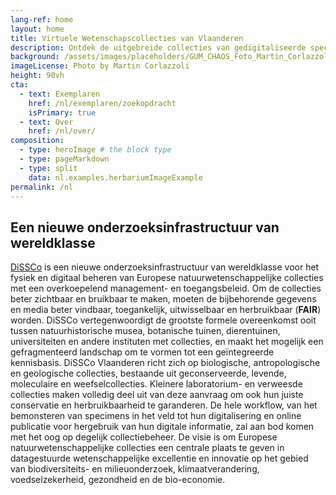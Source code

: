 ```yaml
---
lang-ref: home
layout: home
title: Virtuele Wetenschapscollecties van Vlaanderen 
description: Ontdek de uitgebreide collecties van gedigitaliseerde specimens van botanische tuinen, arboreta, herbaria en meer. 
background: /assets/images/placeholders/GUM_CHAOS_Foto_Martin_Corlazzoli.jpg
imageLicense: Photo by Martin Corlazzoli
height: 90vh
cta:
  - text: Exemplaren
    href: /nl/exemplaren/zoekopdracht
    isPrimary: true
  - text: Over
    href: /nl/over/
composition:
  - type: heroImage # the block type
  - type: pageMarkdown
  - type: split
    data: nl.examples.herbariumImageExample
permalink: /nl
---
```


## Een nieuwe onderzoeksinfrastructuur van wereldklasse

[DiSSCo](https://www.dissco.eu/) is een nieuwe onderzoeksinfrastructuur van wereldklasse voor het fysiek en digitaal beheren van Europese natuurwetenschappelijke collecties met een overkoepelend management- en toegangsbeleid. Om de collecties beter zichtbaar en bruikbaar te maken, moeten de bijbehorende gegevens en media beter vindbaar, toegankelijk, uitwisselbaar en herbruikbaar (**FAIR**) worden. DiSSCo vertegenwoordigt de grootste formele overeenkomst ooit tussen natuurhistorische musea, botanische tuinen, dierentuinen, universiteiten en andere instituten met collecties, en maakt het mogelijk een gefragmenteerd landschap om te vormen tot een geïntegreerde kennisbasis. DiSSCo Vlaanderen richt zich op biologische, antropologische en geologische collecties, bestaande uit geconserveerde, levende, moleculaire en weefselcollecties. Kleinere laboratorium- en verweesde collecties maken volledig deel uit van deze aanvraag om ook hun juiste conservatie en herbruikbaarheid te garanderen. De hele workflow, van het bemonsteren van specimens in het veld tot hun digitalisering en online publicatie voor hergebruik van hun digitale informatie, zal aan bod komen met het oog op degelijk collectiebeheer. De visie is om Europese natuurwetenschappelijke collecties een centrale plaats te geven in datagestuurde wetenschappelijke excellentie en innovatie op het gebied van biodiversiteits- en milieuonderzoek, klimaatverandering, voedselzekerheid, gezondheid en de bio-economie.
